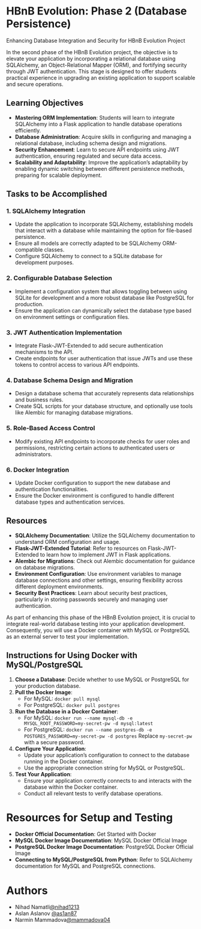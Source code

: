 # HBnB Evolution: Phase 2 (Database Persistence)

Enhancing Database Integration and Security for HBnB Evolution Project

In the second phase of the HBnB Evolution project, the objective is to elevate your application by incorporating a relational database using SQLAlchemy, an Object-Relational Mapper (ORM), and fortifying security through JWT authentication. This stage is designed to offer students practical experience in upgrading an existing application to support scalable and secure operations.

## Learning Objectives

- **Mastering ORM Implementation**: Students will learn to integrate SQLAlchemy into a Flask application to handle database operations efficiently.
- **Database Administration**: Acquire skills in configuring and managing a relational database, including schema design and migrations.
- **Security Enhancement**: Learn to secure API endpoints using JWT authentication, ensuring regulated and secure data access.
- **Scalability and Adaptability**: Improve the application’s adaptability by enabling dynamic switching between different persistence methods, preparing for scalable deployment.

## Tasks to be Accomplished

### 1. SQLAlchemy Integration

- Update the application to incorporate SQLAlchemy, establishing models that interact with a database while maintaining the option for file-based persistence.
- Ensure all models are correctly adapted to be SQLAlchemy ORM-compatible classes.
- Configure SQLAlchemy to connect to a SQLite database for development purposes.

### 2. Configurable Database Selection

- Implement a configuration system that allows toggling between using SQLite for development and a more robust database like PostgreSQL for production.
- Ensure the application can dynamically select the database type based on environment settings or configuration files.

### 3. JWT Authentication Implementation

- Integrate Flask-JWT-Extended to add secure authentication mechanisms to the API.
- Create endpoints for user authentication that issue JWTs and use these tokens to control access to various API endpoints.

### 4. Database Schema Design and Migration

- Design a database schema that accurately represents data relationships and business rules.
- Create SQL scripts for your database structure, and optionally use tools like Alembic for managing database migrations.

### 5. Role-Based Access Control

- Modify existing API endpoints to incorporate checks for user roles and permissions, restricting certain actions to authenticated users or administrators.

### 6. Docker Integration

- Update Docker configuration to support the new database and authentication functionalities.
- Ensure the Docker environment is configured to handle different database types and authentication services.

## Resources

- **SQLAlchemy Documentation**: Utilize the SQLAlchemy documentation to understand ORM configuration and usage.
- **Flask-JWT-Extended Tutorial**: Refer to resources on Flask-JWT-Extended to learn how to implement JWT in Flask applications.
- **Alembic for Migrations**: Check out Alembic documentation for guidance on database migrations.
- **Environment Configuration**: Use environment variables to manage database connections and other settings, ensuring flexibility across different deployment environments.
- **Security Best Practices**: Learn about security best practices, particularly in storing passwords securely and managing user authentication.

As part of enhancing this phase of the HBnB Evolution project, it is crucial to integrate real-world database testing into your application development. Consequently, you will use a Docker container with MySQL or PostgreSQL as an external server to test your implementation.

## Instructions for Using Docker with MySQL/PostgreSQL

1. **Choose a Database**: Decide whether to use MySQL or PostgreSQL for your production database.
2. **Pull the Docker Image**:
   - For MySQL: `docker pull mysql`
   - For PostgreSQL: `docker pull postgres`
3. **Run the Database in a Docker Container**:
   - For MySQL: `docker run --name mysql-db -e MYSQL_ROOT_PASSWORD=my-secret-pw -d mysql:latest`
   - For PostgreSQL: `docker run --name postgres-db -e POSTGRES_PASSWORD=my-secret-pw -d postgres`
   Replace `my-secret-pw` with a secure password.
4. **Configure Your Application**:
   - Update your application’s configuration to connect to the database running in the Docker container.
   - Use the appropriate connection string for MySQL or PostgreSQL.
5. **Test Your Application**:
   - Ensure your application correctly connects to and interacts with the database within the Docker container.
   - Conduct all relevant tests to verify database operations.

# Resources for Setup and Testing

- **Docker Official Documentation**: Get Started with Docker
- **MySQL Docker Image Documentation**: MySQL Docker Official Image
- **PostgreSQL Docker Image Documentation**: PostgreSQL Docker Official Image
- **Connecting to MySQL/PostgreSQL from Python**: Refer to SQLAlchemy documentation for MySQL and PostgreSQL connections.


# Authors

- Nihad Namatli[@nihad1213](https://github.com/nihad1213)
- Aslan Aslanov [@as1an87](https://github.com/as1an87)
- Narmin Mammadova[@mammadova04](https://github.com/mammadova04)

